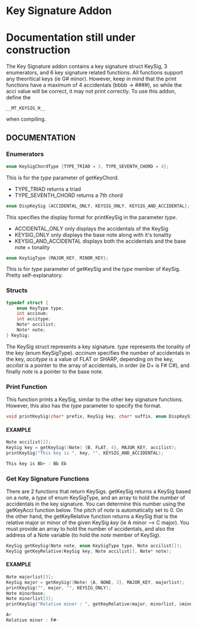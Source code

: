 # Key Signature Addon

# Documentation still under construction
The Key Signature addon contains a key signature struct KeySig, 3 enumerators, and 6 key signature related functions. All functions support any theoritical keys (ie G# minor). However, keep in mind that the print functions have a maximum of 4 accidentals (bbbb -> ####), so while the acci value will be correct, it may not print correctly. To use this addon, define the

    __MT_KEYSIG_H__

when compiling.

## DOCUMENTATION

### Enumerators

```C
enum KeySigChordType {TYPE_TRIAD = 3, TYPE_SEVENTH_CHORD = 4};
```
This is for the *type* parameter of getKeyChord.

* TYPE_TRIAD returns a triad
* TYPE_SEVENTH_CHORD returns a 7th chord

```C
enum DispKeySig {ACCIDENTAL_ONLY, KEYSIG_ONLY, KEYSIG_AND_ACCIDENTAL};
```
This specifies the display format for printKeySig in the parameter *type*.

* ACCIDENTAL_ONLY only displays the accidentals of the KeySig
* KEYSIG_ONLY only displays the base note along with it's tonality
* KEYSIG_AND_ACCIDENTAL displays both the accidentals and the base note + tonality

```C
enum KeySigType {MAJOR_KEY, MINOR_KEY};
```
This is for *type* parameter of getKeySig and the *type* member of KeySig. Pretty self-explanatory.

### Structs

```C
typedef struct {
    enum KeyType type;
    int accinum;
    int accitype;
    Note* accilist;
    Note* note;
} KeySig;
```
The KeySig struct represents a key signature. *type* represents the tonality of the key (enum KeySigType). *accinum* specifies the number of accidentals in the key, *accitype* is a value of FLAT or SHARP, depending on the key, *accilist* is a pointer to the array of accidentals, in order (ie D+ is F# C#), and finally *note* is a pointer to the base note.

### Print Function

This function prints a KeySig, similar to the other key signature functions. However, this also has the *type* parameter to specify the format.

```C
void printKeySig(char* prefix, KeySig key, char* suffix, enum DispKeySig type);
```
#### EXAMPLE
```C
Note accilist[2];
KeySig key = getKeySig((Note) {B, FLAT, 4}, MAJOR_KEY, accilist);
printKeySig("This key is ", key, "", KEYSIG_AND_ACCIDENTAL);

This key is Bb+ : Bb Eb
```

### Get Key Signature Functions

There are 2 functions that return KeySigs. getKeySig returns a KeySig based on a note, a *type* of enum KeySigType, and an array to hold the number of accidentals in the key signature. You can determine this number using the getKeyAcci function below. The pitch of *note* is automatically set to 0. On the other hand, the getKeyRelative function returns a KeySig that is the relative major or minor of the given KeySig *key* (ie A minor --> C major). You must provide an array to hold the number of accidentals, and also the address of a Note variable (to hold the *note* member of KeySig). 

```C
KeySig getKeySig(Note note, enum KeySigType type, Note accilist[]);
KeySig getKeyRelative(KeySig key, Note accilist[], Note* note);
```
#### EXAMPLE
```C
Note majorlist[3];
KeySig major = getKeySig((Note) {A, NONE, 3}, MAJOR_KEY, majorlist);
printKeySig("", major, "", KEYSIG_ONLY);
Note minorbase;
Note minorlist[3];
printKeySig("Relative minor : ", getKeyRelative(major, minorlist, &minorbase), "", KEYSIG_ONLY);

A+
Relative minor : F#-
```
